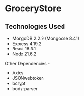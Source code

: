 # GroceryStore

## Technologies Used

- MongoDB 2.2.9 (Mongoose 8.41) 
- Express 4.19.2
- React 18.3.1
- Node 21.6.2

Other Dependencies - 

- Axios
- JSONwebtoken
- bcrypt
- body-parser
